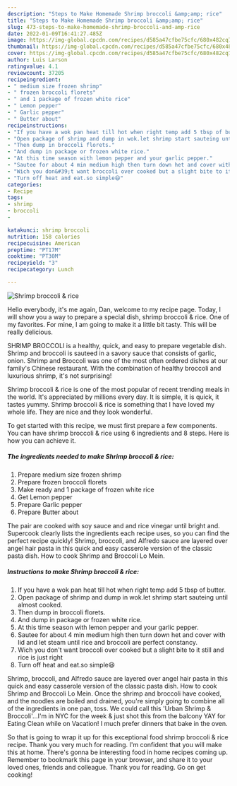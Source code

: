 ```yaml
---
description: "Steps to Make Homemade Shrimp broccoli &amp;amp; rice"
title: "Steps to Make Homemade Shrimp broccoli &amp;amp; rice"
slug: 473-steps-to-make-homemade-shrimp-broccoli-and-amp-rice
date: 2022-01-09T16:41:27.485Z
image: https://img-global.cpcdn.com/recipes/d585a47cfbe75cfc/680x482cq70/shrimp-broccoli-rice-recipe-main-photo.jpg
thumbnail: https://img-global.cpcdn.com/recipes/d585a47cfbe75cfc/680x482cq70/shrimp-broccoli-rice-recipe-main-photo.jpg
cover: https://img-global.cpcdn.com/recipes/d585a47cfbe75cfc/680x482cq70/shrimp-broccoli-rice-recipe-main-photo.jpg
author: Luis Larson
ratingvalue: 4.1
reviewcount: 37205
recipeingredient:
- " medium size frozen shrimp"
- " frozen broccoli florets"
- " and 1 package of frozen white rice"
- " Lemon pepper"
- " Garlic pepper"
- " Butter about"
recipeinstructions:
- "If you have a wok pan heat till hot when right temp add 5 tbsp of butter."
- "Open package of shrimp and dump in wok.let shrimp start sauteing until almost cooked."
- "Then dump in broccoli florets."
- "And dump in package or frozen white rice."
- "At this time season with lemon pepper and your garlic pepper."
- "Sautee for about 4 min medium high then turn down het and cover with lid and let steam until rice and broccoli are perfect constancy."
- "Wich you don&#39;t want broccoli over cooked but a slight bite to it still and rice is just right"
- "Turn off heat and eat.so simple😆"
categories:
- Recipe
tags:
- shrimp
- broccoli
- 

katakunci: shrimp broccoli  
nutrition: 158 calories
recipecuisine: American
preptime: "PT17M"
cooktime: "PT30M"
recipeyield: "3"
recipecategory: Lunch

---
```



![Shrimp broccoli &amp; rice](https://img-global.cpcdn.com/recipes/d585a47cfbe75cfc/680x482cq70/shrimp-broccoli-rice-recipe-main-photo.jpg)

Hello everybody, it's me again, Dan, welcome to my recipe page. Today, I will show you a way to prepare a special dish, shrimp broccoli &amp; rice. One of my favorites. For mine, I am going to make it a little bit tasty. This will be really delicious.

SHRIMP BROCCOLI is a healthy, quick, and easy to prepare vegetable dish. Shrimp and broccoli is sauteed in a savory sauce that consists of garlic, onion. Shrimp and Broccoli was one of the most often ordered dishes at our family&#39;s Chinese restaurant. With the combination of healthy broccoli and luxurious shrimp, it&#39;s not surprising!

Shrimp broccoli &amp; rice is one of the most popular of recent trending meals in the world. It's appreciated by millions every day. It is simple, it is quick, it tastes yummy. Shrimp broccoli &amp; rice is something that I have loved my whole life. They are nice and they look wonderful.


To get started with this recipe, we must first prepare a few components. You can have shrimp broccoli &amp; rice using 6 ingredients and 8 steps. Here is how you can achieve it.

<!--inarticleads1-->

##### The ingredients needed to make Shrimp broccoli &amp; rice:

1. Prepare  medium size frozen shrimp
1. Prepare  frozen broccoli florets
1. Make ready  and 1 package of frozen white rice
1. Get  Lemon pepper
1. Prepare  Garlic pepper
1. Prepare  Butter about


The pair are cooked with soy sauce and and rice vinegar until bright and. Supercook clearly lists the ingredients each recipe uses, so you can find the perfect recipe quickly! Shrimp, broccoli, and Alfredo sauce are layered over angel hair pasta in this quick and easy casserole version of the classic pasta dish. How to cook Shrimp and Broccoli Lo Mein. 

<!--inarticleads2-->

##### Instructions to make Shrimp broccoli &amp; rice:

1. If you have a wok pan heat till hot when right temp add 5 tbsp of butter.
1. Open package of shrimp and dump in wok.let shrimp start sauteing until almost cooked.
1. Then dump in broccoli florets.
1. And dump in package or frozen white rice.
1. At this time season with lemon pepper and your garlic pepper.
1. Sautee for about 4 min medium high then turn down het and cover with lid and let steam until rice and broccoli are perfect constancy.
1. Wich you don&#39;t want broccoli over cooked but a slight bite to it still and rice is just right
1. Turn off heat and eat.so simple😆


Shrimp, broccoli, and Alfredo sauce are layered over angel hair pasta in this quick and easy casserole version of the classic pasta dish. How to cook Shrimp and Broccoli Lo Mein. Once the shrimp and broccoli have cooked, and the noodles are boiled and drained, you&#39;re simply going to combine all of the ingredients in one pan, toss. We could call this &#39;Urban Shrimp &amp; Broccoli&#39;…I&#39;m in NYC for the week &amp; just shot this from the balcony YAY for Eating Clean while on Vacation! I much prefer dinners that bake in the oven. 

So that is going to wrap it up for this exceptional food shrimp broccoli &amp; rice recipe. Thank you very much for reading. I'm confident that you will make this at home. There's gonna be interesting food in home recipes coming up. Remember to bookmark this page in your browser, and share it to your loved ones, friends and colleague. Thank you for reading. Go on get cooking!
